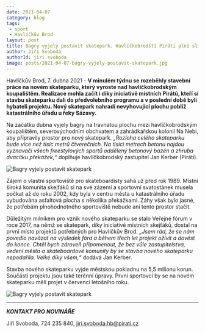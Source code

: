 ```yaml
---
date: 2021-04-07
category: blog
tags:
 - sport
 - Havlíčkův Brod
layout: post
title: Bagry vyjely postavit skatepark. Havlíčkobrodští Piráti plní slib svým voličům
author: Jiří Svoboda
authorId: jiri.svoboda
image: posts/2021-04-07-bagry-vyjely-postavit-skatepark.jpg
---
```


Havlíčkův Brod, 7. dubna 2021 - **V minulém týdnu se rozeběhly stavební práce na novém skateparku, který vyroste nad havlíčkobrodským koupalištěm. Realizace mohla začít i díky iniciativě místních Pirátů, kteří si stavbu skateparku dali do předvolebního programu a v poslední době byli hybateli projektu. Nový skatepark nahradí nevyhovující plochu poblíž katastrálního úřadu u řeky Sázavy.**

Na začátku dubna vyjely bagry na travnatou plochu mezi havlíčkobrodským koupalištěm, severovýchodním obchvatem a zahrádkářskou kolonií Na Nebi, aby připravily prostor pro nový skatepark. *„Rozloha celého skateparku bude více než tisíc metrů čtverečních. Na tisíci metrech betonu najdou vyznavači všech freestylových sportů oddělený betonový bazén a zhruba dvacítku překážek,“* doplňuje havlíčkobrodský zastupitel Jan Kerber (Piráti).

![Bagry vyjely postavit skatepark](https://a.pirati.cz/vysocina/img/posts/2021-04-07-bagry-vyjely-postavit-skatepark-prace.jpg)

Zájem o vlastní sportoviště pro skateboardisty sahá už před rok 1989. Místní široká komunita skejťáků si na své zázemí a sportovní svatostánek musela počkat až do roku 2002, kdy byla v centru města u katastrálního úřadu vybudována asfaltová plocha s několika překážkami. Záhy však bylo jasné, že potřebám plnohodnotného sportoviště nebude ani tento prostor stačit. 

Důležitým milníkem pro vznik nového skateparku se stalo Veřejné fórum v roce 2017, na němž se skatepark, díky iniciativě místních skejťáků, dostal na první místo projektů potřebných pro Havlíčkův Brod. *„Jsem rád, že se nám povedlo navázat na výsledek fóra a během třech let projekt oživit a dovést do konce. Chtěl bych zároveň připomenout, že bez vůle zastupitelstva, vedení města a skateboardové komunity by se stavba nového skateparku nepodařila. Velké díky všem,“* dodává Jan Kerber.

Stavba nového skateparku vyjde městskou pokladnu na 5,5 milionu korun. Součástí projektu jsou také terénní úpravy. První sportovci by se na novém skateparku měli projet v červenci letošního roku. 

![Bagry vyjely postavit skatepark](https://a.pirati.cz/vysocina/img/posts/2021-04-07-bagry-vyjely-postavit-skatepark-prace-projekt.jpg)

---

***KONTAKT PRO NOVINÁŘE*** 

Jiří Svoboda, 724 235 840, <jiri.svoboda.hb@pirati.cz>
